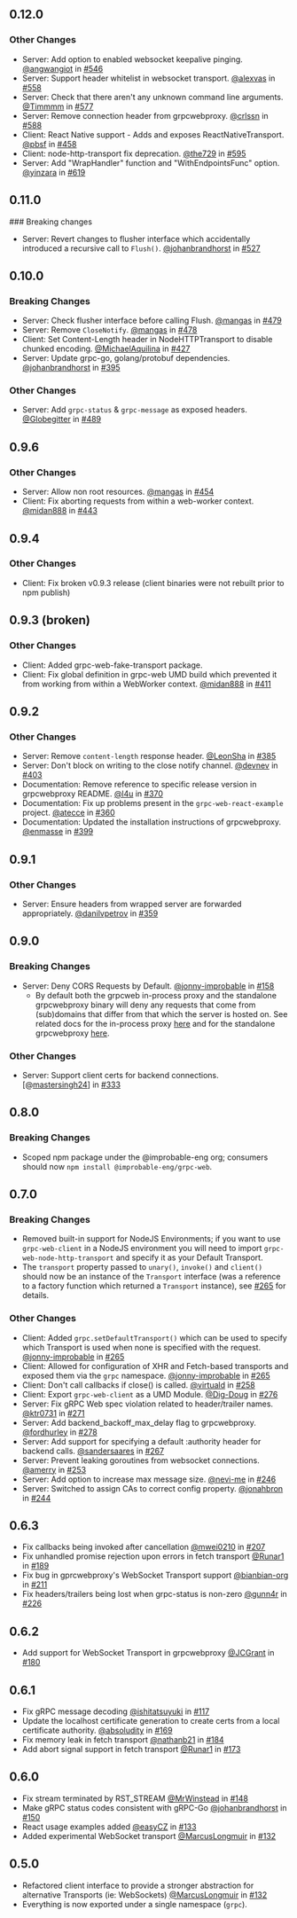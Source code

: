 ## 0.12.0

### Other Changes

- Server: Add option to enabled websocket keepalive pinging. [@angwangiot](https://github.com/angwangiot) in [#546](https://github.com/zhlicen/grpc-web/pull/546)
- Server: Support header whitelist in websocket transport. [@alexvas](https://github.com/alexvas) in [#558](https://github.com/zhlicen/grpc-web/pull/558)
- Server: Check that there aren't any unknown command line arguments. [@Timmmm](https://github.com/Timmmm) in [#577](https://github.com/zhlicen/grpc-web/pull/577)
- Server: Remove connection header from grpcwebproxy. [@crlssn](https://github.com/crlssn) in [#588](https://github.com/zhlicen/grpc-web/pull/588)
- Client: React Native support - Adds and exposes ReactNativeTransport. [@pbsf](https://github.com/pbsf) in [#458](https://github.com/zhlicen/grpc-web/pull/458)
- Client: node-http-transport fix deprecation. [@the729](https://github.com/the729) in [#595](https://github.com/zhlicen/grpc-web/pull/595)
- Server: Add "WrapHandler" function and "WithEndpointsFunc" option. [@yinzara](https://github.com/yinzara) in [#619](https://github.com/zhlicen/grpc-web/pull/619)

## 0.11.0

### Breaking changes

- Server: Revert changes to flusher interface which accidentally introduced a recursive call to `Flush()`. [@johanbrandhorst](https://github.com/johanbrandhorst) in [#527](https://github.com/zhlicen/grpc-web/pull/527)

## 0.10.0

### Breaking Changes

- Server: Check flusher interface before calling Flush. [@mangas](https://github.com/mangas) in [#479](https://github.com/zhlicen/grpc-web/pull/479)
- Server: Remove `CloseNotify`. [@mangas](https://github.com/mangas) in [#478](https://github.com/zhlicen/grpc-web/pull/478)
- Client: Set Content-Length header in NodeHTTPTransport to disable chunked encoding. [@MichaelAquilina](https://github.com/MichaelAquilina) in [#427](https://github.com/zhlicen/grpc-web/pull/427)
- Server: Update grpc-go, golang/protobuf dependencies. [@johanbrandhorst](https://github.com/johanbrandhorst) in [#395](https://github.com/zhlicen/grpc-web/pull/395)

### Other Changes

- Server: Add `grpc-status` & `grpc-message` as exposed headers. [@Globegitter](https://github.com/Globegitter) in [#489](https://github.com/zhlicen/grpc-web/pull/489)

## 0.9.6

### Other Changes

- Server: Allow non root resources. [@mangas](https://github.com/mangas) in [#454](https://github.com/zhlicen/grpc-web/pull/454)
- Client: Fix aborting requests from within a web-worker context. [@midan888](https://github.com/midan888) in [#443](https://github.com/zhlicen/grpc-web/pull/443)

## 0.9.4

### Other Changes

- Client: Fix broken v0.9.3 release (client binaries were not rebuilt prior to npm publish)

## 0.9.3 (broken)

### Other Changes

- Client: Added grpc-web-fake-transport package.
- Client: Fix global definition in grpc-web UMD build which prevented it from working from within a WebWorker context. [@midan888](https://github.com/midan888) in [#411](https://github.com/zhlicen/grpc-web/pull/411)

## 0.9.2

### Other Changes

- Server: Remove `content-length` response header. [@LeonSha](https://github.com/LeonSha) in [#385](https://github.com/zhlicen/grpc-web/pull/385)
- Server: Don't block on writing to the close notify channel. [@devnev](https://github.com/devnev) in [#403](https://github.com/zhlicen/grpc-web/pull/403)
- Documentation: Remove reference to specific release version in grpcwebproxy README. [@l4u](https://github.com/l4u) in [#370](https://github.com/zhlicen/grpc-web/pull/370)
- Documentation: Fix up problems present in the `grpc-web-react-example` project. [@atecce](https://github.com/atecce) in [#360](https://github.com/zhlicen/grpc-web/pull/360)
- Documentation: Updated the installation instructions of grpcwebproxy. [@enmasse](https://github.com/enmasse) in [#399](https://github.com/zhlicen/grpc-web/pull/399)

## 0.9.1

### Other Changes

- Server: Ensure headers from wrapped server are forwarded appropriately. [@danilvpetrov](https://github.com/danilvpetrov) in [#359](https://github.com/zhlicen/grpc-web/pull/359)

## 0.9.0

### Breaking Changes

- Server: Deny CORS Requests by Default. [@jonny-improbable](https://github.com/jonny-improbable) in [#158](https://github.com/zhlicen/grpc-web/pull/158)
  - By default both the grpcweb in-process proxy and the standalone grpcwebproxy binary will deny any requests that come from (sub)domains that differ from that which the server is hosted on. See related docs for the in-process proxy [here](https://github.com/zhlicen/grpc-web/tree/0ce3b686ebd74ae0e4b494d0f983328eb7a900e6/go/grpcweb#func--withwebsocketoriginfunc) and for the standalone grpcwebproxy [here](https://github.com/zhlicen/grpc-web/tree/0ce3b686ebd74ae0e4b494d0f983328eb7a900e6/go/grpcwebproxy#configuring-cors-for-http-and-websocket-connections).

### Other Changes

- Server: Support client certs for backend connections. [@[mastersingh24](/https://github.com/mastersingh24)] in [#333](https://github.com/zhlicen/grpc-web/pull/333)

## 0.8.0

### Breaking Changes

- Scoped npm package under the @improbable-eng org; consumers should now `npm install @improbable-eng/grpc-web`.

## 0.7.0

### Breaking Changes

- Removed built-in support for NodeJS Environments; if you want to use `grpc-web-client` in a NodeJS environment you will need to import `grpc-web-node-http-transport` and specify it as your Default Transport.
- The `transport` property passed to `unary()`, `invoke()` and `client()` should now be an instance of the `Transport` interface (was a reference to a factory function which returned a `Transport` instance), see [#265](https://github.com/zhlicen/grpc-web/pull/265) for details.

### Other Changes

- Client: Added `grpc.setDefaultTransport()` which can be used to specify which Transport is used when none is specified with the request. [@jonny-improbable](https://github.com/jonny-improbable) in [#265](https://github.com/zhlicen/grpc-web/pull/265)
- Client: Allowed for configuration of XHR and Fetch-based transports and exposed them via the `grpc` namespace. [@jonny-improbable](https://github.com/jonny-improbable) in [#265](https://github.com/zhlicen/grpc-web/pull/265)
- Client: Don't call callbacks if close() is called. [@virtuald](https://github.com/virtuald) in [#258](https://github.com/zhlicen/grpc-web/pull/258)
- Client: Export `grpc-web-client` as a UMD Module. [@Dig-Doug](https://github.com/Dig-Doug) in [#276](https://github.com/zhlicen/grpc-web/pull/276)
- Server: Fix gRPC Web spec violation related to header/trailer names. [@ktr0731](https://github.com/ktr0731) in [#271](https://github.com/zhlicen/grpc-web/pull/271)
- Server: Add backend_backoff_max_delay flag to grpcwebproxy. [@fordhurley](https://github.com/fordhurley) in [#278](https://github.com/zhlicen/grpc-web/pull/278)
- Server: Add support for specifying a default :authority header for backend calls. [@sandersaares](https://github.com/sandersaares) in [#267](https://github.com/zhlicen/grpc-web/pull/267)
- Server: Prevent leaking goroutines from websocket connections. [@amerry](https://github.com/amerry) in [#253](https://github.com/zhlicen/grpc-web/pull/253)
- Server: Add option to increase max message size. [@nevi-me](https://github.com/nevi-me) in [#246](https://github.com/zhlicen/grpc-web/pull/246)
- Server: Switched to assign CAs to correct config property. [@jonahbron](https://github.com/jonahbron) in [#244](https://github.com/zhlicen/grpc-web/pull/244)

## 0.6.3

- Fix callbacks being invoked after cancellation [@mwei0210](https://github.com/mwei0210) in [#207](https://github.com/zhlicen/grpc-web/pull/207)
- Fix unhandled promise rejection upon errors in fetch transport [@Runar1](https://github.com/Runar1) in [#189](https://github.com/zhlicen/grpc-web/pull/189)
- Fix bug in gprcwebproxy's WebSocket Transport support [@bianbian-org](https://github.com/bianbian-org) in [#211](https://github.com/zhlicen/grpc-web/pull/211)
- Fix headers/trailers being lost when grpc-status is non-zero [@gunn4r](https://github.com/gunn4r) in [#226](https://github.com/zhlicen/grpc-web/pull/226)

## 0.6.2

- Add support for WebSocket Transport in grpcwebproxy [@JCGrant](https://github.com/JCGrant) in [#180](https://github.com/zhlicen/grpc-web/pull/180)

## 0.6.1

- Fix gRPC message decoding [@ishitatsuyuki](https://github.com/ishitatsuyuki) in [#117](https://github.com/zhlicen/grpc-web/pull/117)
- Update the localhost certificate generation to create certs from a local certificate authority. [@absoludity](https://github.com/absoludity) in [#169](https://github.com/zhlicen/grpc-web/pull/169)
- Fix memory leak in fetch transport [@nathanb21](https://github.com/nathanb21) in [#184](https://github.com/zhlicen/grpc-web/pull/184)
- Add abort signal support in fetch transport [@Runar1](https://github.com/Runar1) in [#173](https://github.com/zhlicen/grpc-web/pull/173)

## 0.6.0

- Fix stream terminated by RST_STREAM [@MrWinstead](https://github.com/MrWinstead) in [#148](https://github.com/zhlicen/grpc-web/pull/148)
- Make gRPC status codes consistent with gRPC-Go [@johanbrandhorst](https://github.com/johanbrandhorst) in [#150](https://github.com/zhlicen/grpc-web/pull/150)
- React usage examples added [@easyCZ](https://github.com/easyCZ) in [#133](https://github.com/zhlicen/grpc-web/pull/133)
- Added experimental WebSocket transport [@MarcusLongmuir](https://github.com/MarcusLongmuir) in [#132](https://github.com/zhlicen/grpc-web/pull/137)

## 0.5.0

- Refactored client interface to provide a stronger abstraction for alternative Transports (ie: WebSockets) [@MarcusLongmuir](https://github.com/MarcusLongmuir) in [#132](https://github.com/zhlicen/grpc-web/pull/132)
- Everything is now exported under a single namespace (`grpc`).

